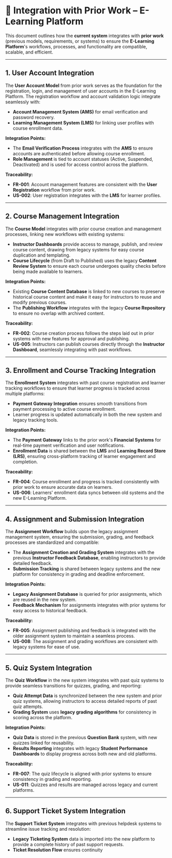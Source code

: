 
# 🔗 Integration with Prior Work – E-Learning Platform

This document outlines how the **current system** integrates with **prior work** (previous models, requirements, or systems) to ensure the **E-Learning Platform**'s workflows, processes, and functionality are compatible, scalable, and efficient.

---

## 1. User Account Integration

The **User Account Model** from prior work serves as the foundation for the registration, login, and management of user accounts in the E-Learning Platform. The registration workflow and account validation logic integrate seamlessly with:
- **Account Management System (AMS)** for email verification and password recovery.
- **Learning Management System (LMS)** for linking user profiles with course enrollment data.

**Integration Points:**
- The **Email Verification Process** integrates with the **AMS** to ensure accounts are authenticated before allowing course enrollment.
- **Role Management** is tied to account statuses (Active, Suspended, Deactivated) and is used for access control across the platform.

**Traceability:**
- **FR-001**: Account management features are consistent with the **User Registration** workflow from prior work.
- **US-002**: User registration integrates with the **LMS** for learner profiles.

---

## 2. Course Management Integration

The **Course Model** integrates with prior course creation and management processes, linking new workflows with existing systems:
- **Instructor Dashboards** provide access to manage, publish, and review course content, drawing from legacy systems for easy course duplication and templating.
- **Course Lifecycle** (from Draft to Published) uses the legacy **Content Review System** to ensure each course undergoes quality checks before being made available to learners.

**Integration Points:**
- Existing **Course Content Database** is linked to new courses to preserve historical course content and make it easy for instructors to reuse and modify previous courses.
- The **Publishing Workflow** integrates with the legacy **Course Repository** to ensure no overlap with archived content.

**Traceability:**
- **FR-002**: Course creation process follows the steps laid out in prior systems with new features for approval and publishing.
- **US-005**: Instructors can publish courses directly through the **Instructor Dashboard**, seamlessly integrating with past workflows.

---

## 3. Enrollment and Course Tracking Integration

The **Enrollment System** integrates with past course registration and learner tracking workflows to ensure that learner progress is tracked across multiple platforms:
- **Payment Gateway Integration** ensures smooth transitions from payment processing to active course enrollment.
- Learner progress is updated automatically in both the new system and legacy tracking tools.

**Integration Points:**
- The **Payment Gateway** links to the prior work's **Financial Systems** for real-time payment verification and user notifications.
- **Enrollment Data** is shared between the **LMS** and **Learning Record Store (LRS)**, ensuring cross-platform tracking of learner engagement and completion.

**Traceability:**
- **FR-004**: Course enrollment and progress is tracked consistently with prior work to ensure accurate data on learners.
- **US-006**: Learners' enrollment data syncs between old systems and the new E-Learning Platform.

---

## 4. Assignment and Submission Integration

The **Assignment Workflow** builds upon the legacy assignment management system, ensuring the submission, grading, and feedback processes are standardized and compatible:
- The **Assignment Creation and Grading System** integrates with the previous **Instructor Feedback Database**, enabling instructors to provide detailed feedback.
- **Submission Tracking** is shared between legacy systems and the new platform for consistency in grading and deadline enforcement.

**Integration Points:**
- **Legacy Assignment Database** is queried for prior assignments, which are reused in the new system.
- **Feedback Mechanism** for assignments integrates with prior systems for easy access to historical feedback.

**Traceability:**
- **FR-005**: Assignment publishing and feedback is integrated with the older assignment system to maintain a seamless process.
- **US-008**: The assignment and grading workflows are consistent with legacy systems for ease of use.

---

## 5. Quiz System Integration

The **Quiz Workflow** in the new system integrates with past quiz systems to provide seamless transitions for quizzes, grading, and reporting:
- **Quiz Attempt Data** is synchronized between the new system and prior quiz systems, allowing instructors to access detailed reports of past quiz attempts.
- **Grading System** uses **legacy grading algorithms** for consistency in scoring across the platform.

**Integration Points:**
- **Quiz Data** is stored in the previous **Question Bank** system, with new quizzes linked for reusability.
- **Results Reporting** integrates with legacy **Student Performance Dashboards** to display progress across both new and old platforms.

**Traceability:**
- **FR-007**: The quiz lifecycle is aligned with prior systems to ensure consistency in grading and reporting.
- **US-011**: Quizzes and results are managed across legacy and current platforms.

---

## 6. Support Ticket System Integration

The **Support Ticket System** integrates with previous helpdesk systems to streamline issue tracking and resolution:
- **Legacy Ticketing System** data is imported into the new platform to provide a complete history of past support requests.
- **Ticket Resolution Flow** ensures continuity

